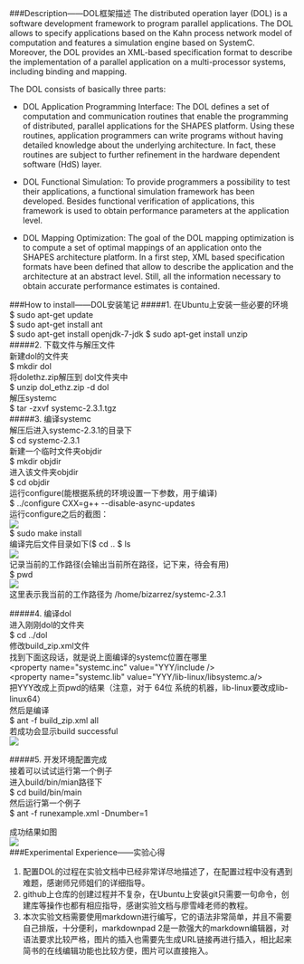 ###Description——DOL框架描述
The distributed operation layer (DOL) is a software development framework to program parallel applications. The DOL allows to specify applications based on the Kahn process network model of computation and features a simulation engine based on SystemC. Moreover, the DOL provides an XML-based specification format to describe the implementation of a parallel application on a multi-processor systems, including binding and mapping.

The DOL consists of basically three parts:

- DOL Application Programming Interface: The DOL defines a set of computation and communication routines that enable the programming of distributed, parallel applications for the SHAPES platform. Using these routines, application programmers can write programs without having detailed knowledge about the underlying architecture. In fact, these routines are subject to further refinement in the hardware dependent software (HdS) layer.

- DOL Functional Simulation: To provide programmers a possibility to test their applications, a functional simulation framework has been developed. Besides functional verification of applications, this framework is used to obtain performance parameters at the application level.

- DOL Mapping Optimization: The goal of the DOL mapping optimization is to compute a set of optimal mappings of an application onto the SHAPES architecture platform. In a first step, XML based specification formats have been defined that allow to describe the application and the architecture at an abstract level. Still, all the information necessary to obtain accurate performance estimates is contained.

###How to install——DOL安装笔记
#####1. 在Ubuntu上安装一些必要的环境  
$    sudo apt-get update   
$    sudo apt-get install ant   
$     sudo apt-get install openjdk-7-jdk
$    sudo apt-get install unzip  
#####2. 下载文件与解压文件  
新建dol的文件夹  
$    mkdir dol  
将dolethz.zip解压到 dol文件夹中  
$    unzip dol_ethz.zip -d dol  
解压systemc  
$    tar -zxvf systemc-2.3.1.tgz  
#####3. 编译systemc  
解压后进入systemc-2.3.1的目录下  
$    cd systemc-2.3.1  
新建一个临时文件夹objdir  
$    mkdir objdir  
进入该文件夹objdir  
$    cd objdir  
运行configure(能根据系统的环境设置一下参数，用于编译)  
$    ../configure CXX=g++ --disable-async-updates  
运行configure之后的截图：  
![](http://upload-images.jianshu.io/upload_images/3240775-065d6c24e1e58a0d.PNG?imageMogr2/auto-orient/strip%7CimageView2/2/w/1240)  
$    sudo make install  
编译完后文件目录如下($ cd ..        $ ls  
![](http://upload-images.jianshu.io/upload_images/3240775-28e8980ed6ebd52f.PNG?imageMogr2/auto-orient/strip%7CimageView2/2/w/1240)  
记录当前的工作路径(会输出当前所在路径，记下来，待会有用)  
$    pwd  
![](http://upload-images.jianshu.io/upload_images/3240775-9b5f4fccbeedfb17.PNG?imageMogr2/auto-orient/strip%7CimageView2/2/w/1240)  
这里表示我当前的工作路径为 /home/bizarrez/systemc-2.3.1  

#####4. 编译dol  
进入刚刚dol的文件夹  
$    cd ../dol  
修改build\_zip.xml文件  
找到下面这段话，就是说上面编译的systemc位置在哪里  
<property name="systemc.inc" value="YYY/include  />  
<property name="systemc.lib" value="YYY/lib-linux/libsystemc.a/>  
把YYY改成上页pwd的结果（注意，对于  64位 系统的机器，lib-linux要改成lib-linux64）  
然后是编译  
$    ant -f build_zip.xml all  
若成功会显示build successful  
![](http://upload-images.jianshu.io/upload_images/3240775-68742d283534fbe1.PNG?imageMogr2/auto-orient/strip%7CimageView2/2/w/1240)  

#####5. 开发环境配置完成  
接着可以试试运行第一个例子  
进入build/bin/mian路径下  
$    cd build/bin/main  
然后运行第一个例子  
$    ant -f runexample.xml -Dnumber=1  

成功结果如图  
![](http://upload-images.jianshu.io/upload_images/3240775-71dc389c30ea19a1.PNG?imageMogr2/auto-orient/strip%7CimageView2/2/w/1240)  
###Experimental Experience——实验心得
1. 配置DOL的过程在实验文档中已经非常详尽地描述了，在配置过程中没有遇到难题，感谢师兄师姐们的详细指导。
2. github上仓库的创建过程并不复杂，在Ubuntu上安装git只需要一句命令，创建库等操作也都有相应指导，感谢实验文档与廖雪峰老师的教程。  
3. 本次实验文档需要使用markdown进行编写，它的语法非常简单，并且不需要自己排版，十分便利，markdownpad 2是一款强大的markdown编辑器，对语法要求比较严格，图片的插入也需要先生成URL链接再进行插入，相比起来简书的在线编辑功能也比较方便，图片可以直接拖入。